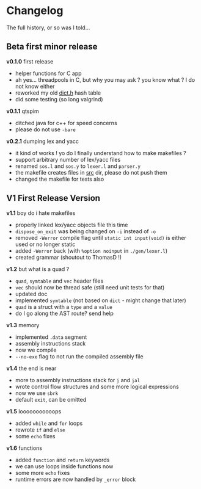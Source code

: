 # Changelog

<summary>The full history, or so was I told...</summary>

## Beta first minor release

**v0.1.0** first release

- helper functions for C app
- ah yes... threadpools in C, but why you may ask ? you know what ? I do not know either
- reworked my old [dict.h](inc/dict.h) hash table
- did some testing (so long valgrind)

**v0.1.1** qtspim

- ditched java for c++ for speed concerns
- please do not use `-bare`

**v0.2.1** dumping lex and yacc

- it kind of works ! yo do I finally understand how to make makefiles ?
- support arbitrary number of lex/yacc files
- renamed `sos.l` and `sos.y` to `lexer.l` and `parser.y`
- the makefile creates files in [src](src/) dir, please do not push them
- changed the makefile for tests also

## V1 First Release Version

**v1.1** boy do i hate makefiles

- properly linked lex/yacc objects file this time
- `dispose_on_exit` was being changed on `-i` instead of `-o`
- removed `-Werror` compile flag until `static int input(void)` is either used or no longer static
- added `-Werror` back (with `%option noinput` in `./gen/lexer.l`)
- created grammar (shoutout to ThomasD !)

**v1.2** but what is a quad ?

- `quad`, `symtable` and `vec` header files
- `vec` should now be thread safe (still need unit tests for that)
- updated doc
- implemented `symtable` (not based on `dict` - might change that later)
- `quad` is a struct with a `type` and a `value`
- do I go along the AST route? send help

**v1.3** memory

- implemented `.data` segment
- assembly instructions stack
- now we compile
- `--no-exe` flag to not run the compiled assembly file

**v1.4** the end is near

- more to assembly instructions stack for `j` and `jal`
- wrote control flow structures and some more logical expressions
- now we use `sbrk`
- default `exit`, can be omitted

**v1.5** looooooooooops

- added `while` and `for` loops
- rewrote `if` and `else`
- some `echo` fixes
  
**v1.6** functions

- added `function` and `return` keywords
- we can use loops inside functions now
- some more `echo` fixes
- runtime errors are now handled by `_error` block
